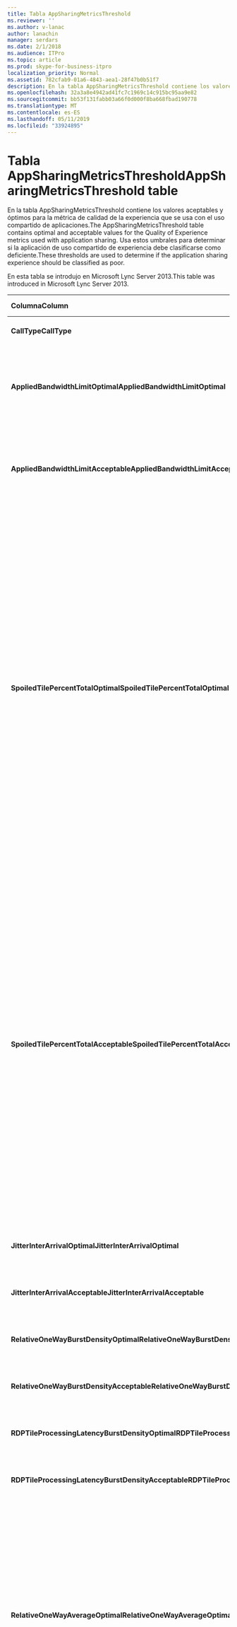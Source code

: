 ```yaml
---
title: Tabla AppSharingMetricsThreshold
ms.reviewer: ''
ms.author: v-lanac
author: lanachin
manager: serdars
ms.date: 2/1/2018
ms.audience: ITPro
ms.topic: article
ms.prod: skype-for-business-itpro
localization_priority: Normal
ms.assetid: 782cfab9-01a6-4843-aea1-28f47b0b51f7
description: En la tabla AppSharingMetricsThreshold contiene los valores aceptables y óptimos para la métrica de calidad de la experiencia que se usa con el uso compartido de aplicaciones. Usa estos umbrales para determinar si la aplicación de uso compartido de experiencia debe clasificarse como deficiente.
ms.openlocfilehash: 32a3a8e4942ad41fc7c1969c14c915bc95aa9e82
ms.sourcegitcommit: bb53f131fabb03a66f0d000f8ba668fbad190778
ms.translationtype: MT
ms.contentlocale: es-ES
ms.lasthandoff: 05/11/2019
ms.locfileid: "33924895"
---
```

# <a name="appsharingmetricsthreshold-table"></a><span data-ttu-id="24a85-104">Tabla AppSharingMetricsThreshold</span><span class="sxs-lookup"><span data-stu-id="24a85-104">AppSharingMetricsThreshold table</span></span>
 
<span data-ttu-id="24a85-105">En la tabla AppSharingMetricsThreshold contiene los valores aceptables y óptimos para la métrica de calidad de la experiencia que se usa con el uso compartido de aplicaciones.</span><span class="sxs-lookup"><span data-stu-id="24a85-105">The AppSharingMetricsThreshold table contains optimal and acceptable values for the Quality of Experience metrics used with application sharing.</span></span> <span data-ttu-id="24a85-106">Usa estos umbrales para determinar si la aplicación de uso compartido de experiencia debe clasificarse como deficiente.</span><span class="sxs-lookup"><span data-stu-id="24a85-106">These thresholds are used to determine if the application sharing experience should be classified as poor.</span></span>
  
<span data-ttu-id="24a85-107">En esta tabla se introdujo en Microsoft Lync Server 2013.</span><span class="sxs-lookup"><span data-stu-id="24a85-107">This table was introduced in Microsoft Lync Server 2013.</span></span>
  
|<span data-ttu-id="24a85-108">**Columna**</span><span class="sxs-lookup"><span data-stu-id="24a85-108">**Column**</span></span>|<span data-ttu-id="24a85-109">**Tipo de datos**</span><span class="sxs-lookup"><span data-stu-id="24a85-109">**Data Type**</span></span>|<span data-ttu-id="24a85-110">**Clave o índice**</span><span class="sxs-lookup"><span data-stu-id="24a85-110">**Key/Index**</span></span>|<span data-ttu-id="24a85-111">**Detalles**</span><span class="sxs-lookup"><span data-stu-id="24a85-111">**Details**</span></span>|
|:-----|:-----|:-----|:-----|
|<span data-ttu-id="24a85-112">**CallType**</span><span class="sxs-lookup"><span data-stu-id="24a85-112">**CallType**</span></span> <br/> |<span data-ttu-id="24a85-113">int</span><span class="sxs-lookup"><span data-stu-id="24a85-113">int</span></span>  <br/> |<span data-ttu-id="24a85-114">Primary</span><span class="sxs-lookup"><span data-stu-id="24a85-114">Primary</span></span>  <br/> |<span data-ttu-id="24a85-115">Tipo de llamada que se realizó.</span><span class="sxs-lookup"><span data-stu-id="24a85-115">Type of call that was placed.</span></span>  <br/> |
|<span data-ttu-id="24a85-116">**AppliedBandwidthLimitOptimal**</span><span class="sxs-lookup"><span data-stu-id="24a85-116">**AppliedBandwidthLimitOptimal**</span></span> <br/> |<span data-ttu-id="24a85-117">int</span><span class="sxs-lookup"><span data-stu-id="24a85-117">int</span></span>  <br/> ||<span data-ttu-id="24a85-118">Limitación de ancho de banda óptimo para uso compartido de aplicaciones.</span><span class="sxs-lookup"><span data-stu-id="24a85-118">Optimal bandwidth limitation for application sharing.</span></span> <span data-ttu-id="24a85-119">El valor predeterminado es 1000000.</span><span class="sxs-lookup"><span data-stu-id="24a85-119">The default value is 1000000.</span></span>  <br/> |
|<span data-ttu-id="24a85-120">**AppliedBandwidthLimitAcceptable**</span><span class="sxs-lookup"><span data-stu-id="24a85-120">**AppliedBandwidthLimitAcceptable**</span></span> <br/> |<span data-ttu-id="24a85-121">int</span><span class="sxs-lookup"><span data-stu-id="24a85-121">int</span></span>  <br/> ||<span data-ttu-id="24a85-122">Limitación de ancho de banda aceptable para uso compartido de aplicaciones.</span><span class="sxs-lookup"><span data-stu-id="24a85-122">Acceptable bandwidth limitation for application sharing.</span></span> <span data-ttu-id="24a85-123">El valor predeterminado es 500000.</span><span class="sxs-lookup"><span data-stu-id="24a85-123">The default value is 500000.</span></span>  <br/> |
|<span data-ttu-id="24a85-124">**SpoiledTilePercentTotalOptimal**</span><span class="sxs-lookup"><span data-stu-id="24a85-124">**SpoiledTilePercentTotalOptimal**</span></span> <br/> |<span data-ttu-id="24a85-125">decimal(5,2)</span><span class="sxs-lookup"><span data-stu-id="24a85-125">decimal(5,2)</span></span>  <br/> ||<span data-ttu-id="24a85-126">Tasa de porcentaje óptima para mosaicos "estropeados" para la clasificación de una calidad de uso compartido de aplicaciones.</span><span class="sxs-lookup"><span data-stu-id="24a85-126">Optimal percentage rate for "spoiled" tiles for classifying an Application Sharing quality.</span></span> <span data-ttu-id="24a85-127">Este valor es el porcentaje del contenido de la persona que comparte que no llega al Visor.</span><span class="sxs-lookup"><span data-stu-id="24a85-127">This value is the percentage of the content from the sharer that did not reach the viewer.</span></span> <span data-ttu-id="24a85-128">Contenido puede descartado (o dañado) cuando la persona que comparte descarta mosaicos desde el origen de gráficos o el ASMCU se organizan en mosaico descarta se organizan en mosaico de la persona que comparte respectivamente.</span><span class="sxs-lookup"><span data-stu-id="24a85-128">Content may be discarded (or spoiled) when the sharer discards tiles from the graphics source or the ASMCU tiles discards tiles from Sharer respectively.</span></span> <span data-ttu-id="24a85-129">El valor predeterminado es 11 por ciento.</span><span class="sxs-lookup"><span data-stu-id="24a85-129">The default value is 11 percent.</span></span>  <br/> |
|<span data-ttu-id="24a85-130">**SpoiledTilePercentTotalAcceptable**</span><span class="sxs-lookup"><span data-stu-id="24a85-130">**SpoiledTilePercentTotalAcceptable**</span></span> <br/> |<span data-ttu-id="24a85-131">decimal(5,2)</span><span class="sxs-lookup"><span data-stu-id="24a85-131">decimal(5,2)</span></span>  <br/> ||<span data-ttu-id="24a85-132">Tasa de porcentaje aceptable para mosaicos "estropeados" para la clasificación de una calidad de uso compartido de aplicaciones.</span><span class="sxs-lookup"><span data-stu-id="24a85-132">Acceptable percentage rate for "spoiled" tiles for classifying an Application Sharing quality.</span></span> <span data-ttu-id="24a85-133">Este valor es el porcentaje del contenido de la persona que comparte que no llega al Visor.</span><span class="sxs-lookup"><span data-stu-id="24a85-133">This value is the percentage of the content from the sharer that did not reach the viewer.</span></span> <span data-ttu-id="24a85-134">Contenido puede descartado (o dañado) cuando la persona que comparte descarta mosaicos desde el origen de gráficos o el ASMCU se organizan en mosaico descarta se organizan en mosaico de la persona que comparte respectivamente.</span><span class="sxs-lookup"><span data-stu-id="24a85-134">Content may be discarded (or spoiled) when the sharer discards tiles from the graphics source or the ASMCU tiles discards tiles from Sharer respectively.</span></span> <span data-ttu-id="24a85-135">El valor predeterminado es 36 por ciento.</span><span class="sxs-lookup"><span data-stu-id="24a85-135">The default value is 36 percent.</span></span>  <br/> |
|<span data-ttu-id="24a85-136">**JitterInterArrivalOptimal**</span><span class="sxs-lookup"><span data-stu-id="24a85-136">**JitterInterArrivalOptimal**</span></span> <br/> |<span data-ttu-id="24a85-137">int</span><span class="sxs-lookup"><span data-stu-id="24a85-137">int</span></span>  <br/> ||<span data-ttu-id="24a85-138">Esta columna no se usa en Microsoft Lync Server 2013.</span><span class="sxs-lookup"><span data-stu-id="24a85-138">This column is not used in Microsoft Lync Server 2013.</span></span>  <br/> |
|<span data-ttu-id="24a85-139">**JitterInterArrivalAcceptable**</span><span class="sxs-lookup"><span data-stu-id="24a85-139">**JitterInterArrivalAcceptable**</span></span> <br/> |<span data-ttu-id="24a85-140">int</span><span class="sxs-lookup"><span data-stu-id="24a85-140">int</span></span>  <br/> ||<span data-ttu-id="24a85-141">Esta columna no se usa en Microsoft Lync Server 2013.</span><span class="sxs-lookup"><span data-stu-id="24a85-141">This column is not used in Microsoft Lync Server 2013.</span></span>  <br/> |
|<span data-ttu-id="24a85-142">**RelativeOneWayBurstDensityOptimal**</span><span class="sxs-lookup"><span data-stu-id="24a85-142">**RelativeOneWayBurstDensityOptimal**</span></span> <br/> |<span data-ttu-id="24a85-143">float</span><span class="sxs-lookup"><span data-stu-id="24a85-143">float</span></span>  <br/> ||<span data-ttu-id="24a85-144">Esta columna no se usa en Microsoft Lync Server 2013.</span><span class="sxs-lookup"><span data-stu-id="24a85-144">This column is not used in Microsoft Lync Server 2013.</span></span>  <br/> |
|<span data-ttu-id="24a85-145">**RelativeOneWayBurstDensityAcceptable**</span><span class="sxs-lookup"><span data-stu-id="24a85-145">**RelativeOneWayBurstDensityAcceptable**</span></span> <br/> |<span data-ttu-id="24a85-146">float</span><span class="sxs-lookup"><span data-stu-id="24a85-146">float</span></span>  <br/> ||<span data-ttu-id="24a85-147">Esta columna no se usa en Microsoft Lync Server 2013.</span><span class="sxs-lookup"><span data-stu-id="24a85-147">This column is not used in Microsoft Lync Server 2013.</span></span>  <br/> |
|<span data-ttu-id="24a85-148">**RDPTileProcessingLatencyBurstDensityOptimal**</span><span class="sxs-lookup"><span data-stu-id="24a85-148">**RDPTileProcessingLatencyBurstDensityOptimal**</span></span> <br/> |<span data-ttu-id="24a85-149">float</span><span class="sxs-lookup"><span data-stu-id="24a85-149">float</span></span>  <br/> ||<span data-ttu-id="24a85-150">Esta columna no se usa en Microsoft Lync Server 2013.</span><span class="sxs-lookup"><span data-stu-id="24a85-150">This column is not used in Microsoft Lync Server 2013.</span></span>  <br/> |
|<span data-ttu-id="24a85-151">**RDPTileProcessingLatencyBurstDensityAcceptable**</span><span class="sxs-lookup"><span data-stu-id="24a85-151">**RDPTileProcessingLatencyBurstDensityAcceptable**</span></span> <br/> |<span data-ttu-id="24a85-152">float</span><span class="sxs-lookup"><span data-stu-id="24a85-152">float</span></span>  <br/> ||<span data-ttu-id="24a85-153">Esta columna no se usa en Microsoft Lync Server 2013.</span><span class="sxs-lookup"><span data-stu-id="24a85-153">This column is not used in Microsoft Lync Server 2013.</span></span>  <br/> |
|<span data-ttu-id="24a85-154">**RelativeOneWayAverageOptimal**</span><span class="sxs-lookup"><span data-stu-id="24a85-154">**RelativeOneWayAverageOptimal**</span></span> <br/> |<span data-ttu-id="24a85-155">float</span><span class="sxs-lookup"><span data-stu-id="24a85-155">float</span></span>  <br/> ||<span data-ttu-id="24a85-156">Valor óptimo para el retraso relativo unidireccional entre los extremos de dos medios implicados en el uso compartido de aplicaciones.</span><span class="sxs-lookup"><span data-stu-id="24a85-156">Optimal value for the relative one-way delay between the two media endpoints involved in the application sharing.</span></span> <span data-ttu-id="24a85-157">Es una medición de la latencia de un solo salto.</span><span class="sxs-lookup"><span data-stu-id="24a85-157">This is a single-hop latency measure.</span></span> <span data-ttu-id="24a85-158">El valor predeterminado es 1,0 segundos.</span><span class="sxs-lookup"><span data-stu-id="24a85-158">The default value is 1.0 seconds.</span></span>  <br/> <span data-ttu-id="24a85-159">La columna se introdujo en Microsoft Lync Server 2013.</span><span class="sxs-lookup"><span data-stu-id="24a85-159">The column was introduced in Microsoft Lync Server 2013.</span></span>  <br/> |
|<span data-ttu-id="24a85-160">**RelativeOneWayAverageAcceptable**</span><span class="sxs-lookup"><span data-stu-id="24a85-160">**RelativeOneWayAverageAcceptable**</span></span> <br/> |<span data-ttu-id="24a85-161">float</span><span class="sxs-lookup"><span data-stu-id="24a85-161">float</span></span>  <br/> ||<span data-ttu-id="24a85-162">Valor óptimo para el retraso relativo unidireccional entre los extremos de dos medios implicados en el uso compartido de aplicaciones.</span><span class="sxs-lookup"><span data-stu-id="24a85-162">Optimal value for the relative one-way delay between the two media endpoints involved in the application sharing.</span></span> <span data-ttu-id="24a85-163">Es una medición de la latencia de un solo salto.</span><span class="sxs-lookup"><span data-stu-id="24a85-163">This is a single-hop latency measure.</span></span> <span data-ttu-id="24a85-164">El valor predeterminado es 1,75 segundos.</span><span class="sxs-lookup"><span data-stu-id="24a85-164">The default value is 1.75 seconds.</span></span>  <br/> <span data-ttu-id="24a85-165">La columna se introdujo en Microsoft Lync Server 2013.</span><span class="sxs-lookup"><span data-stu-id="24a85-165">The column was introduced in Microsoft Lync Server 2013.</span></span>  <br/> |
|<span data-ttu-id="24a85-166">**RDPTileProcessingLatencyAverageOptimal**</span><span class="sxs-lookup"><span data-stu-id="24a85-166">**RDPTileProcessingLatencyAverageOptimal**</span></span> <br/> |<span data-ttu-id="24a85-167">float</span><span class="sxs-lookup"><span data-stu-id="24a85-167">float</span></span>  <br/> ||<span data-ttu-id="24a85-168">Valor óptimo del mosaico RDP promedio de latencia en el servidor de conferencia AS de procesamiento a través de la duración de la sesión de visualización.</span><span class="sxs-lookup"><span data-stu-id="24a85-168">Optimal value of the average RDP tile processing latency in the AS Conferencing Server over the duration of the viewing session.</span></span> <span data-ttu-id="24a85-169">Latencia es la diferencia de tiempo entre cuando el marco de inicio está codificado en el servidor (que comparte o MCU en función del escenario) y el mismo fotograma de inicio se descodifica en el Visor.</span><span class="sxs-lookup"><span data-stu-id="24a85-169">Latency is the time difference between when the Start Frame is encoded on the server (sharer or MCU depending on the scenario) and the same Start Frame is decoded on the viewer.</span></span>  <br/> <span data-ttu-id="24a85-170">Una media alta refleja un retraso mayor en la experiencia de visualización.</span><span class="sxs-lookup"><span data-stu-id="24a85-170">A high average reflects a longer delay in the viewing experience.</span></span> <span data-ttu-id="24a85-171">Un servidor de conferencias sobrecargado podría experimentar una media mayor de retrasos.</span><span class="sxs-lookup"><span data-stu-id="24a85-171">An overloaded conferencing server may experience higher average delays.</span></span> <span data-ttu-id="24a85-172">El valor predeterminado es de 200 milisegundos.</span><span class="sxs-lookup"><span data-stu-id="24a85-172">The default value is 200ms.</span></span>  <br/> <span data-ttu-id="24a85-173">La columna se introdujo en Microsoft Lync Server 2013.</span><span class="sxs-lookup"><span data-stu-id="24a85-173">The column was introduced in Microsoft Lync Server 2013.</span></span>  <br/> |
|<span data-ttu-id="24a85-174">**RDPTileProcessingLatencyAverageAcceptable**</span><span class="sxs-lookup"><span data-stu-id="24a85-174">**RDPTileProcessingLatencyAverageAcceptable**</span></span> <br/> |<span data-ttu-id="24a85-175">float</span><span class="sxs-lookup"><span data-stu-id="24a85-175">float</span></span>  <br/> ||<span data-ttu-id="24a85-176">Valor aceptable del mosaico RDP promedio de latencia en el servidor de conferencia AS de procesamiento a través de la duración de la sesión de visualización.</span><span class="sxs-lookup"><span data-stu-id="24a85-176">Acceptable value of the average RDP tile processing latency in the AS Conferencing Server over the duration of the viewing session.</span></span> <span data-ttu-id="24a85-177">Latencia es la diferencia de tiempo entre cuando el marco de inicio está codificado en el servidor (que comparte o MCU en función del escenario) y el mismo fotograma de inicio se descodifica en el Visor.</span><span class="sxs-lookup"><span data-stu-id="24a85-177">Latency is the time difference between when the Start Frame is encoded on the server (sharer or MCU depending on the scenario) and the same Start Frame is decoded on the viewer.</span></span>  <br/> <span data-ttu-id="24a85-178">Una media alta refleja un retraso mayor en la experiencia de visualización.</span><span class="sxs-lookup"><span data-stu-id="24a85-178">A high average reflects a longer delay in the viewing experience.</span></span> <span data-ttu-id="24a85-179">Un servidor de conferencias sobrecargado podría experimentar una media mayor de retrasos.</span><span class="sxs-lookup"><span data-stu-id="24a85-179">An overloaded conferencing server may experience higher average delays.</span></span> <span data-ttu-id="24a85-180">El valor predeterminado es de 200 milisegundos.</span><span class="sxs-lookup"><span data-stu-id="24a85-180">The default value is 200ms.</span></span>  <br/> <span data-ttu-id="24a85-181">La columna se introdujo en Microsoft Lync Server 2013.</span><span class="sxs-lookup"><span data-stu-id="24a85-181">The column was introduced in Microsoft Lync Server 2013.</span></span>  <br/> |
   

